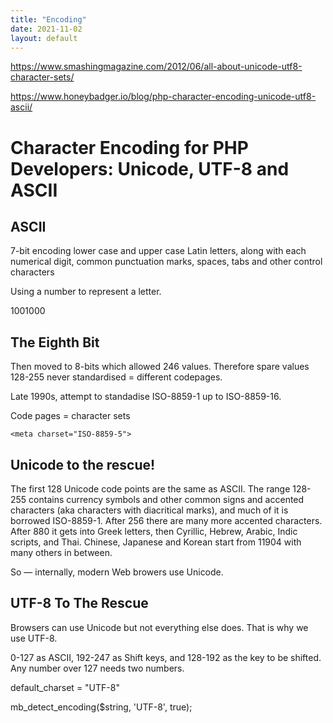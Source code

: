 ```yaml
---
title: "Encoding"
date: 2021-11-02
layout: default
---
```



https://www.smashingmagazine.com/2012/06/all-about-unicode-utf8-character-sets/

https://www.honeybadger.io/blog/php-character-encoding-unicode-utf8-ascii/

# Character Encoding for PHP Developers: Unicode, UTF-8 and ASCII

## ASCII
7-bit encoding
lower case and upper case Latin letters, along with each numerical digit, common punctuation marks, spaces, tabs and other control characters

Using a number to represent a letter.

1001000

## The Eighth Bit
Then moved to 8-bits which allowed 246 values.
Therefore spare values 128-255 never standardised = different codepages.

Late 1990s, attempt to standadise ISO-8859-1 up to ISO-8859-16.

Code pages = character sets

```<meta charset="ISO-8859-5"> ```

## Unicode to the rescue!

The first 128 Unicode code points are the same as ASCII. The range 128-255 contains currency symbols and other common signs and accented characters (aka characters with diacritical marks), and much of it is borrowed ISO-8859-1. After 256 there are many more accented characters. After 880 it gets into Greek letters, then Cyrillic, Hebrew, Arabic, Indic scripts, and Thai. Chinese, Japanese and Korean start from 11904 with many others in between.

So — internally, modern Web browers use Unicode.

## UTF-8 To The Rescue

Browsers can use Unicode but not everything else does.
That is why we use UTF-8.

0-127 as ASCII, 192-247 as Shift keys, and 128-192 as the key to be shifted.
Any number over 127 needs two numbers.


<meta charset="UTF-8">
default_charset = "UTF-8"

mb_detect_encoding($string, 'UTF-8', true);
